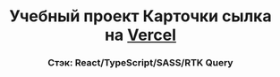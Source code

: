 <h1 align="center">Учебный проект Карточки сылка на <a href="https://pet-cards.vercel.app/" target="_blank">Vercel</a> 
<h3 align="center">Стэк: React/TypeScript/SASS/RTK Query</h3>
